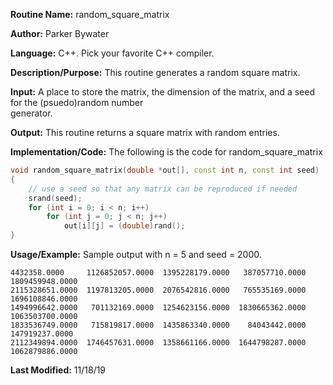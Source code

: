 **Routine Name:** random\_square\_matrix 

**Author:** Parker Bywater

**Language:** C++. Pick your favorite C++ compiler. 

**Description/Purpose:** This routine generates a random square matrix. 

**Input:** A place to store the matrix, the dimension of the matrix, and a seed for the (psuedo)random number  
generator. 
 
**Output:** This routine returns a square matrix with random entries. 

**Implementation/Code:** The following is the code for random\_square\_matrix
   
```C++ 
void random_square_matrix(double *out[], const int n, const int seed)
{
    // use a seed so that any matrix can be reproduced if needed 
    srand(seed); 
    for (int i = 0; i < n; i++) 
        for (int j = 0; j < n; j++)
            out[i][j] = (double)rand(); 
}
```

**Usage/Example:** Sample output with n = 5 and seed = 2000. 
    
    4432358.0000     1126852057.0000  1395228179.0000   387057710.0000  1809459948.0000
    2115328651.0000  1197813205.0000  2076542816.0000   765535169.0000  1696108846.0000
    1494996642.0000   701132169.0000  1254623156.0000  1830665362.0000  1063503700.0000
    1833536749.0000   715819817.0000  1435863340.0000    84043442.0000   147919237.0000
    2112349894.0000  1746457631.0000  1358661166.0000  1644798287.0000  1062879886.0000
 

**Last Modified:** 11/18/19

